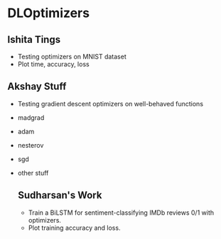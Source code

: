 # DLOptimizers

## Ishita Tings 
- Testing optimizers on MNIST dataset
- Plot time, accuracy, loss 

## Akshay Stuff
- Testing gradient descent optimizers on well-behaved functions
- madgrad
- adam
- nesterov
- sgd
- other stuff

  ## Sudharsan's Work
  - Train a BiLSTM for sentiment-classifying IMDb reviews 0/1 with optimizers.
  - Plot training accuracy and loss.
